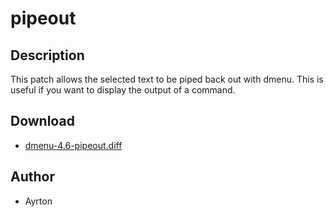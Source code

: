 pipeout
=======

Description
-----------

This patch allows the selected text to be piped back out with dmenu. This is useful if you want to display the output of a command.

Download
--------

* [dmenu-4.6-pipeout.diff](dmenu-4.6-pipeout.diff)

Author
------

* Ayrton
